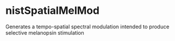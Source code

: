 # nistSpatialMelMod
Generates a tempo-spatial spectral modulation intended to produce selective melanopsin stimulation
